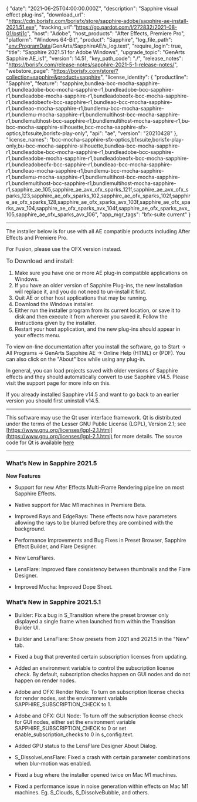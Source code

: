 {
  "date": "2021-06-25T04:00:00.000Z",
  "description": "Sapphire visual effect plug-ins",
  "download_url": "https://cdn.borisfx.com/borisfx/store/sapphire-adobe/sapphire-ae-install-2021.51.exe",
  "tracking_url":"https://go.pardot.com/l/272832/2021-08-01/pstj1c",
  "host": "Adobe",
  "host_products": "After Effects, Premiere Pro",
  "platform": "Windows 64-Bit",
  "product": "Sapphire",
  "log_file_path": "<env:ProgramData>/GenArts/SapphireAE/s_log.text",
  "require_login": true,
  "title": "Sapphire 2021.51 for Adobe Windows",
  "upgrade_topic": "GenArts Sapphire AE_is1",
  "version": 14.51,
  "key_path_code": "./",
  "release_notes": "https://borisfx.com/release-notes/sapphire-2021-5-1-release-notes/",
  "webstore_page": "https://borisfx.com/store/?collection=sapphire&product=sapphire",
  "license_identity": {
    "productline": "Sapphire",
    "feature": "sapphire,bundlea-bcc-mocha-sapphire-r1,bundleadobe-bcc-mocha-sapphire-r1,bundleadobe-bcc-sapphire-r1,bundleadobe-mocha-sapphire-r1,bundleadobeofx-bcc-mocha-sapphire-r1,bundleadobeofx-bcc-sapphire-r1,bundleao-bcc-mocha-sapphire-r1,bundleao-mocha-sapphire-r1,bundlemu-bcc-mocha-sapphire-r1,bundlemu-mocha-sapphire-r1,bundlemultihost-bcc-mocha-sapphire-r1,bundlemultihost-bcc-sapphire-r1,bundlemultihost-mocha-sapphire-r1,bu-bcc-mocha-sapphire-silhouette,bcc-mocha-sapphire-sfx-optics,bfxsuite,borisfx-play-only",
    "api": "ae",
    "version": "20210428"
  },
  "license_names": "bcc-mocha-sapphire-sfx-optics,bfxsuite,borisfx-play-only,bu-bcc-mocha-sapphire-silhouette,bundlea-bcc-mocha-sapphire-r1,bundleadobe-bcc-mocha-sapphire-r1,bundleadobe-bcc-sapphire-r1,bundleadobe-mocha-sapphire-r1,bundleadobeofx-bcc-mocha-sapphire-r1,bundleadobeofx-bcc-sapphire-r1,bundleao-bcc-mocha-sapphire-r1,bundleao-mocha-sapphire-r1,bundlemu-bcc-mocha-sapphire-r1,bundlemu-mocha-sapphire-r1,bundlemultihost-bcc-mocha-sapphire-r1,bundlemultihost-bcc-sapphire-r1,bundlemultihost-mocha-sapphire-r1,sapphire_ae_105,sapphire_ae_avx_ofx_sparks_121f,sapphire_ae_avx_ofx_sparks_123,sapphire_ae_ofx_sparks_102,sapphire_ae_ofx_sparks_102f,sapphire_ae_ofx_sparks_128,sapphire_ae_ofx_sparks_avx_103f,sapphire_ae_ofx_sparks_avx_104,sapphire_ae_ofx_sparks_avx_104f,sapphire_ae_ofx_sparks_avx_105,sapphire_ae_ofx_sparks_avx_106",
  "app_mgr_tags": "bfx-suite current"
}
<hr>

The installer below is for use with all AE compatible products including After Effects and Premiere Pro.

For Fusion, please use the OFX version instead.

<span style="font-size: 1rem;">To Download and install:</span>

1. Make sure you have one or more AE plug-in compatible applications on Windows.
2. If you have an older version of Sapphire Plug-ins, the new installation will replace it, and you do not need to un-install it first.
3. Quit AE or other host applications that may be running.
4. Download the Windows installer.
5. Either run the installer program from its current location, or save it to disk and then execute it from wherever you saved it. Follow the instructions given by the installer.
6. Restart your host application, and the new plug-ins should appear in your effects menu.

To view on-line documentation after you install the software, go to Start -> All Programs -> GenArts Sapphire AE -> Online Help (HTML) or (PDF). You can also click on the "About" box while using any plug-in.

In general, you can load projects saved with older versions of Sapphire effects and they should automatically convert to use Sapphire v14.5. Please visit the support page for more info on this.

If you already installed Sapphire v14.5 and want to go back to an earlier version you should first uninstall v14.5.

---

This software may use the Qt user interface framework. Qt is distributed under the terms of the Lesser GNU Public License (LGPL), Version 2.1; see [https://www.gnu.org/licenses/lgpl-2.1.html](https://www.gnu.org/licenses/lgpl-2.1.html) for more details. The source code for Qt is available [here](https://cdn.borisfx.com/borisfx/store/qt-everywhere-opensource-src-4.7.2.tar.gz)

<hr>


### What’s New in Sapphire 2021.5

**New Features**

* Support for new After Effects Multi-Frame Rendering pipeline on most Sapphire Effects.

* Native support for Mac M1 machines in Premiere Beta.

* Improved Rays and EdgeRays: These effects now have parameters allowing the rays to be blurred before they are combined with the background.

* Performance Improvements and Bug Fixes in Preset Browser, Sapphire Effect Builder, and Flare Designer.

* New LensFlares.

* LensFlare: Improved flare consistency between thumbnails and the Flare Designer.

* Improved Mocha: Improved Dope Sheet.

### What’s New in Sapphire 2021.5.1

* Builder: Fix a bug in S_Transition where the preset browser only displayed a single frame when launched from within the Transition Builder UI.

* Builder and LensFlare: Show presets from 2021 and 2021.5 in the "New" tab.

* Fixed a bug that prevented certain subscription licenses from updating.

* Added an environment variable to control the subscription license check. By default, subscription checks happen on GUI nodes and do not happen on render nodes.

* Adobe and OFX: Render Node: To turn on subscription license checks for render nodes, set the environment variable SAPPHIRE_SUBSCRIPTION_CHECK to 1.

* Adobe and OFX: GUI Node: To turn off the subscription license check for GUI nodes, either set the environment variable SAPPHIRE_SUBSCRIPTION_CHECK to 0 or set enable_subscription_checks to 0 in s_config.text.

* Added GPU status to the LensFlare Designer About Dialog.

* S_DissolveLensFlare: Fixed a crash with certain parameter combinations when blur-motion was enabled.

* Fixed a bug where the installer opened twice on Mac M1 machines.

* Fixed a performance issue in noise generation within effects on Mac M1 machines. Eg. S_Clouds, S_DissolveBubble, and others.
